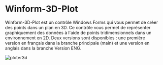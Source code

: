 # Winform-3D-Plot
Winform-3D-Plot est un contrôle Windows Forms qui vous permet de créer des points dans un plan en 3D. Ce contrôle vous permet de représenter graphiquement des données à l'aide de points 
tridimensionnels dans un environnement en 2D.
Deux versions sont disponibles : une première version en français dans la branche principale (main) et une version en anglais dans la branche Version ENG.

![ploter3d](https://github.com/Zakaria-Rafi/Winform-3D-Plot/assets/124291570/92cea2d8-6af1-46fa-89ae-5121d2828247)
